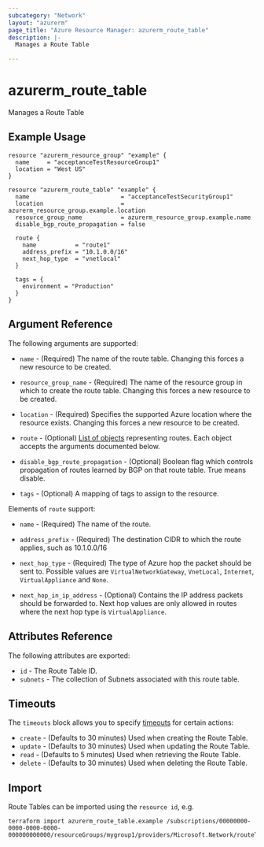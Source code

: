 ```yaml
---
subcategory: "Network"
layout: "azurerm"
page_title: "Azure Resource Manager: azurerm_route_table"
description: |-
  Manages a Route Table

---
```


# azurerm_route_table

Manages a Route Table

## Example Usage

```hcl
resource "azurerm_resource_group" "example" {
  name     = "acceptanceTestResourceGroup1"
  location = "West US"
}

resource "azurerm_route_table" "example" {
  name                          = "acceptanceTestSecurityGroup1"
  location                      = azurerm_resource_group.example.location
  resource_group_name           = azurerm_resource_group.example.name
  disable_bgp_route_propagation = false

  route {
    name           = "route1"
    address_prefix = "10.1.0.0/16"
    next_hop_type  = "vnetlocal"
  }

  tags = {
    environment = "Production"
  }
}
```

## Argument Reference

The following arguments are supported:

* `name` - (Required) The name of the route table. Changing this forces a new resource to be created.

* `resource_group_name` - (Required) The name of the resource group in which to create the route table. Changing this forces a new resource to be created.

* `location` - (Required) Specifies the supported Azure location where the resource exists. Changing this forces a new resource to be created.

* `route` - (Optional) [List of objects](/docs/configuration/attr-as-blocks.html) representing routes. Each object accepts the arguments documented below.

* `disable_bgp_route_propagation` - (Optional) Boolean flag which controls propagation of routes learned by BGP on that route table. True means disable.

* `tags` - (Optional) A mapping of tags to assign to the resource.

Elements of `route` support:

* `name` - (Required) The name of the route.

* `address_prefix` - (Required) The destination CIDR to which the route applies, such as 10.1.0.0/16

* `next_hop_type` - (Required) The type of Azure hop the packet should be sent to. Possible values are `VirtualNetworkGateway`, `VnetLocal`, `Internet`, `VirtualAppliance` and `None`.

* `next_hop_in_ip_address` - (Optional) Contains the IP address packets should be forwarded to. Next hop values are only allowed in routes where the next hop type is `VirtualAppliance`.

## Attributes Reference

The following attributes are exported:

* `id` - The Route Table ID.
* `subnets` - The collection of Subnets associated with this route table.

## Timeouts

The `timeouts` block allows you to specify [timeouts](https://www.terraform.io/docs/configuration/resources.html#timeouts) for certain actions:

* `create` - (Defaults to 30 minutes) Used when creating the Route Table.
* `update` - (Defaults to 30 minutes) Used when updating the Route Table.
* `read` - (Defaults to 5 minutes) Used when retrieving the Route Table.
* `delete` - (Defaults to 30 minutes) Used when deleting the Route Table.

## Import

Route Tables can be imported using the `resource id`, e.g.

```shell
terraform import azurerm_route_table.example /subscriptions/00000000-0000-0000-0000-000000000000/resourceGroups/mygroup1/providers/Microsoft.Network/routeTables/mytable1
```
